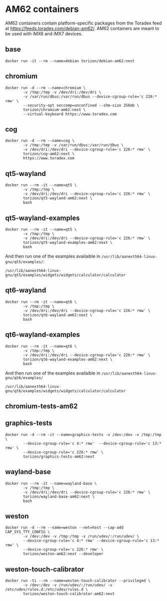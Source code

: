 # AM62 containers

AM62 containers contain platform-specific packages from the Toradex feed at https://feeds.toradex.com/debian-am62/.
AM62 containers are meant to be used with iMX6 and iMX7 devices.

## base

```
docker run -it --rm --name=debian torizon/debian-am62:next
```

## chromium

```
docker run -d --rm --name=chromium \
        -v /tmp:/tmp -v /dev/dri:/dev/dri \
        -v /var/run/dbus:/var/run/dbus --device-cgroup-rule='c 226:* rmw' \
        --security-opt seccomp=unconfined --shm-size 256mb \
        torizon/chromium-am62:next \
        --virtual-keyboard https://www.toradex.com
```

## cog

```
docker run -d --rm --name=cog \
        -v /tmp:/tmp -v /var/run/dbus:/var/run/dbus \
        -v /dev/dri:/dev/dri --device-cgroup-rule='c 226:* rmw' \
        torizon/cog-am62:next \
        https://www.toradex.com
```

## qt5-wayland

```
docker run --rm -it --name=qt5 \
        -v /tmp:/tmp \
        -v /dev/dri:/dev/dri --device-cgroup-rule='c 226:* rmw' \
        torizon/qt5-wayland-am62:next \
        bash
```

## qt5-wayland-examples

```
docker run --rm -it --name=qt5 \
        -v /tmp:/tmp \
        -v /dev/dri:/dev/dri --device-cgroup-rule='c 226:* rmw' \
        torizon/qt5-wayland-examples-am62:next \
        bash
```

And then run one of the examples availaible in `/usr/lib/aanexth64-linux-gnu/qt5/examples/`:

```
/usr/lib/aanexth64-linux-gnu/qt5/examples/widgets/widgets/calculator/calculator
```


## qt6-wayland

```
docker run --rm -it --name=qt6 \
        -v /tmp:/tmp \
        -v /dev/dri:/dev/dri --device-cgroup-rule='c 226:* rmw' \
        torizon/qt6-wayland-am62:next \
        bash
```

## qt6-wayland-examples

```
docker run --rm -it --name=qt6 \
        -v /tmp:/tmp \
        -v /dev/dri:/dev/dri --device-cgroup-rule='c 226:* rmw' \
        torizon/qt6-wayland-examples-am62:next \
        bash
```

And then run one of the examples availaible in `/usr/lib/aanexth64-linux-gnu/qt6/examples/`

```
/usr/lib/aanexth64-linux-gnu/qt6/examples/widgets/widgets/calculator/calculator
```

## chromium-tests-am62

## graphics-tests

```
docker run -d --rm -it --name=graphics-tests -v /dev:/dev -v /tmp:/tmp \
        --device-cgroup-rule='c 4:* rmw'  --device-cgroup-rule='c 13:* rmw' \
        --device-cgroup-rule='c 226:* rmw' \
        torizon/graphics-tests-am62:next
```

## wayland-base

```
docker run --rm -it --name=wayland-base \
        -v /tmp:/tmp \
        -v /dev/dri:/dev/dri --device-cgroup-rule='c 226:* rmw' \
        torizon/wayland-base-am62:next \
        bash
```

## weston

```
docker run -d --rm --name=weston --net=host --cap-add CAP_SYS_TTY_CONFIG \
        -v /dev:/dev -v /tmp:/tmp -v /run/udev/:/run/udev/ \
        --device-cgroup-rule='c 4:* rmw' --device-cgroup-rule='c 13:* rmw' \
        --device-cgroup-rule='c 226:* rmw' \
        torizon/weston-am62:next --developer
```

## weston-touch-calibrator

```
docker run -ti --rm --name=weston-touch-calibrator --privileged \
        -v /dev:/dev -v /run/udev/:/run/udev/ -v /etc/udev/rules.d:/etc/udev/rules.d \
        torizon/weston-touch-calibrator-am62:next
```
